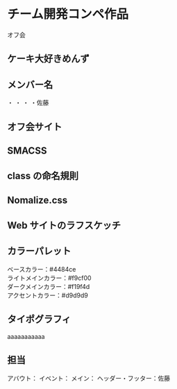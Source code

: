 # チーム開発コンペ作品
オフ会
## ケーキ大好きめんず

## メンバー名 
・
・
・
・佐藤

## オフ会サイト

## SMACSS

## class の命名規則

## Nomalize.css

## Web サイトのラフスケッチ

## カラーパレット
ベースカラー：#4484ce<br>
ライトメインカラー：#f9cf00<br>
ダークメインカラー：#f19f4d<br>
アクセントカラー：#d9d9d9<br>

## タイポグラフィ
aaaaaaaaaaa

## 担当
アバウト：
イベント：
メイン：
ヘッダー・フッター：佐藤
